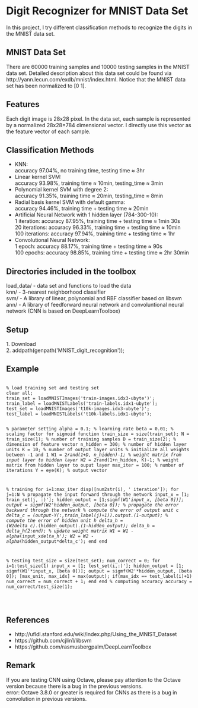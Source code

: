 <h1>Digit Recognizer for MNIST Data Set</h1>
In this project, I try different classification methods to recognize the digits in the MNIST data set.

<h2>MNIST Data Set</h2>
There are 60000 training samples and 10000 testing samples in the MNIST data set. 
Detailed description about this data set could be found via http://yann.lecun.com/exdb/mnist/index.html. 
Notice that the MNIST data set has been normalized to [0 1]. 
<h2>Features</h2>
Each digit image is 28x28 pixel. 
In the data set, each sample is represented by a normalized 28x28=784 dimensional vector. I directly use this vector as the feature vector of each sample. 
<h2>Classification Methods</h2>
<ul>
<li>
KNN: <br>
accuracy 97.04%, no training time, testing time &#8776 3hr
</li>
<li>
Linear kernel SVM: <br>
accuracy 93.98%, training time &#8776 10min, testing_time &#8776 3min
</li>
<li>
Polynomial kernel SVM with degree 2: <br>
accuracy 91.35%, training time &#8776 20min, testing_time &#8776 8min
</li>
<li>
Radial basis kernel SVM with default gamma: <br>
accuracy 94.46%, training time + testing time &#8776 20min
</li>
<li>
Artificial Neural Network with 1 hidden layer (784-300-10): <br>
1 iteration: accuracy 87.95%, training time + testing time &#8776 1min 30s <br>
20 iterations: accuracy 96.33%, training time + testing time &#8776 10min <br>
100 iterations: accuracy 97.94%, training time + testing time &#8776 1hr
</li>
<li>
Convolutional Neural Network: <br>
1 epoch: accuracy 88.17%, training time + testing time &#8776 90s <br>
100 epochs: accuracy 98.85%, training time + testing time &#8776 2hr 30min
</li>
</ul>

<h2>Directories included in the toolbox</h2>
load_data/ - data set and functions to load the data <br>
knn/ - 3-nearest neighborhood classifier <br>
svm/ - A library of linear, polynomial and RBF classifier based on libsvm <br>
ann/ - A library of feedforward neural network and convoluntional neural network (CNN is based on DeepLearnToolbox) <br>

<h2> Setup</h2>
1. Download <br>
2. addpath(genpath('MNIST_digit_recognition'));

<h2> Example </h2>
<pre><code>
% load training set and testing set
clear all;
train_set = loadMNISTImages('train-images.idx3-ubyte')';
train_label = loadMNISTLabels('train-labels.idx1-ubyte');
test_set = loadMNISTImages('t10k-images.idx3-ubyte')';
test_label = loadMNISTLabels('t10k-labels.idx1-ubyte');

% parameter setting
alpha = 0.1; % learning rate
beta = 0.01; % scaling factor for sigmoid function
train_size = size(train_set);
N = train_size(1); % number of training samples
D = train_size(2); % dimension of feature vector
n_hidden = 300; % number of hidden layer units
K = 10; % number of output layer units
% initialize all weights between -1 and 1
W1 = 2*rand(1+D, n_hidden)-1; % weight matrix from input layer to hidden layer
W2 = 2*rand(1+n_hidden, K)-1; % weight matrix from hidden layer to ouput layer
max_iter = 100; % number of iterations
Y = eye(K); % output vector 


% training 
for i=1:max_iter
	disp([num2str(i), ' iteration']);
    for j=1:N
        % propagate the input forward through the network
        input_x = [1; train_set(j, :)'];
        hidden_output = [1;sigmf(W1'*input_x, [beta 0])];
        output = sigmf(W2'*hidden_output, [beta 0]);
        % propagate the error backward through the network
        % compute the error of output unit c
        delta_c = (output-Y(:,train_label(j)+1)).*output.*(1-output);
        % compute the error of hidden unit h
        delta_h = (W2*delta_c).*(hidden_output).*(1-hidden_output);
        delta_h = delta_h(2:end);
        % update weight matrix
        W1 = W1 - alpha*(input_x*delta_h');
        W2 = W2 - alpha*(hidden_output*delta_c');
    end
end

% testing 
test_size = size(test_set);
num_correct = 0;
for i=1:test_size(1)
    input_x = [1; test_set(i,:)'];
    hidden_output = [1; sigmf(W1'*input_x, [beta 0])];
    output = sigmf(W2'*hidden_output, [beta 0]);
    [max_unit, max_idx] = max(output);
    if(max_idx == test_label(i)+1)
        num_correct = num_correct + 1;
    end
end
% computing accuracy
accuracy = num_correct/test_size(1);

</code></pre>

<h2> References </h2>
<ul>
<li>http://ufldl.stanford.edu/wiki/index.php/Using_the_MNIST_Dataset </li>
<li>https://github.com/cjlin1/libsvm</li>
<li>https://github.com/rasmusbergpalm/DeepLearnToolbox</li>
</ul>

<h2> Remark </h2>
If you are testing CNN using Octave, please pay attention to the Octave version because there is a bug in the previous versions.
<br>
error: Octave 3.8.0 or greater is required for CNNs as there is a bug in convolution in previous versions.

